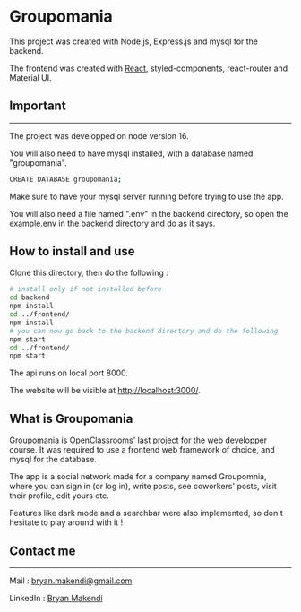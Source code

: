 # Groupomania

This project was created with Node.js, Express.js and mysql for the backend.

The frontend was created with [React](https://github.com/facebook/create-react-app), styled-components, react-router and Material UI.

## **Important**

---

The project was developped on node version 16.

You will also need to have mysql installed, with a database named "groupomania".

```bash
CREATE DATABASE groupomania;
```

Make sure to have your mysql server running before trying to use the app.

You will also need a file named ".env" in the backend directory, so open the example.env in the backend directory and do as it says.

## **How to install and use**

Clone this directory, then do the following :

```bash
# install only if not installed before
cd backend
npm install
cd ../frontend/
npm install
# you can now go back to the backend directory and do the following
npm start
cd ../frontend/
npm start
```

The api runs on local port 8000.

The website will be visible at [http://localhost:3000/](http://localhost:3000/).

## **What is Groupomania**

Groupomania is OpenClassrooms' last project for the web developper course. It was required to use a frontend web framework of choice, and mysql for the database.

The app is a social network made for a company named Groupomnia, where you can sign in (or log in), write posts, see coworkers' posts, visit their profile, edit yours etc.

Features like dark mode and a searchbar were also implemented, so don't hesitate to play around with it !

## Contact me

---

Mail : bryan.makendi@gmail.com

LinkedIn : [Bryan Makendi](https://www.linkedin.com/in/bryan-makendi/)
